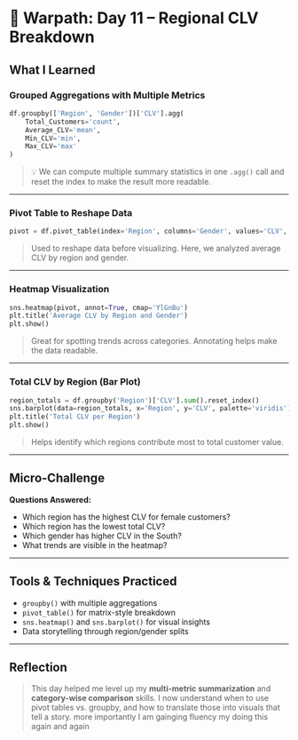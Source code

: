 # 📅 Warpath: Day 11 – Regional CLV Breakdown

##  What I Learned

###  Grouped Aggregations with Multiple Metrics
```python
df.groupby(['Region', 'Gender'])['CLV'].agg(
    Total_Customers='count',
    Average_CLV='mean',
    Min_CLV='min',
    Max_CLV='max'
)
```
> 💡 We can compute multiple summary statistics in one `.agg()` call and reset the index to make the result more readable.

---

###  Pivot Table to Reshape Data
```python
pivot = df.pivot_table(index='Region', columns='Gender', values='CLV', aggfunc='mean')
```
>  Used to reshape data before visualizing. Here, we analyzed average CLV by region and gender.

---

###  Heatmap Visualization
```python
sns.heatmap(pivot, annot=True, cmap='YlGnBu')
plt.title('Average CLV by Region and Gender')
plt.show()
```
>  Great for spotting trends across categories. Annotating helps make the data readable.

---

###  Total CLV by Region (Bar Plot)
```python
region_totals = df.groupby('Region')['CLV'].sum().reset_index()
sns.barplot(data=region_totals, x='Region', y='CLV', palette='viridis')
plt.title('Total CLV per Region')
plt.show()
```
>  Helps identify which regions contribute most to total customer value.

---

## Micro-Challenge
**Questions Answered:**
- Which region has the highest CLV for female customers?
- Which region has the lowest total CLV?
- Which gender has higher CLV in the South?
- What trends are visible in the heatmap?

---

##  Tools & Techniques Practiced
- `groupby()` with multiple aggregations
- `pivot_table()` for matrix-style breakdown
- `sns.heatmap()` and `sns.barplot()` for visual insights
- Data storytelling through region/gender splits

---

##  Reflection
> This day helped me level up my **multi-metric summarization** and **category-wise comparison** skills. I now understand when to use pivot tables vs. groupby, and how to translate those into visuals that tell a story.
> more importantly I am gainging fluency my doing this again and again

